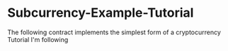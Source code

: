 # Subcurrency-Example-Tutorial
The following contract implements the simplest form of a cryptocurrency Tutorial I'm following
